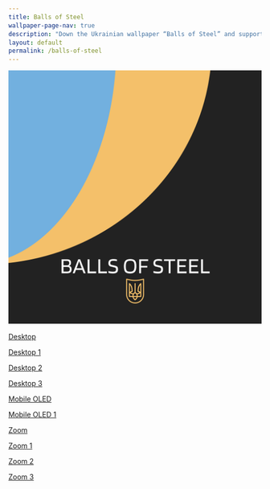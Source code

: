 ```yaml
---
title: Balls of Steel
wallpaper-page-nav: true
description: "Down the Ukrainian wallpaper “Balls of Steel” and support the Ukrainian Army and people in need"   
layout: default
permalink: /balls-of-steel
---
```



<div class="page-thumb"><img src="static/gallery/balls-of-steel-thumb.PNG"></div>


<a href="/static/balls-of-steel/balls-of-steel-desktop.png">Desktop</a>

<a href="/static/balls-of-steel/balls-of-steel-desktop-1.png">Desktop 1</a>

<a href="/static/balls-of-steel/balls-of-steel-desktop-2.png">Desktop 2</a>

<a href="/static/balls-of-steel/balls-of-steel-desktop-3.png">Desktop 3</a>

<a href="/static/balls-of-steel/balls-of-steel-mobile-oled.png">Mobile OLED</a>

<a href="/static/balls-of-steel/balls-of-steel-mobile-oled-1.png">Mobile OLED 1</a>

<a href="/static/balls-of-steel/balls-of-steel-zoom.png">Zoom</a>

<a href="/static/balls-of-steel/balls-of-steel-zoom-1.png">Zoom 1</a>

<a href="/static/balls-of-steel/balls-of-steel-zoom-2.png">Zoom 2</a>

<a href="/static/balls-of-steel/balls-of-steel-zoom-3.png">Zoom 3</a>